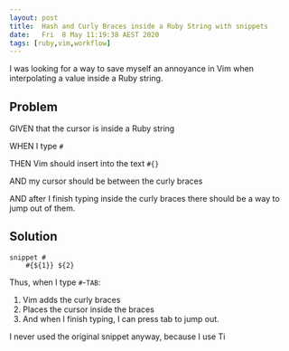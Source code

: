 ```yaml
---
layout: post
title:  Hash and Curly Braces inside a Ruby String with snippets
date:   Fri  8 May 11:19:38 AEST 2020
tags: [ruby,vim,workflow]
---
```

I was looking for a way to save myself an annoyance in Vim when interpolating a value inside a Ruby string.

## Problem

GIVEN that the cursor is inside a Ruby string

WHEN I type `#`

THEN Vim should insert into the text `#{}`

AND my cursor should be between the curly braces

AND after I finish typing inside the curly braces there should be a way to jump out of them.

## Solution

```
snippet #
	#{${1}} ${2}
```

Thus, when I type `#`-`TAB`:

1. Vim adds the curly braces
2. Places the cursor inside the braces
3. And when I finish typing, I can press tab to jump out.

I never used the original snippet anyway, because I use Ti

